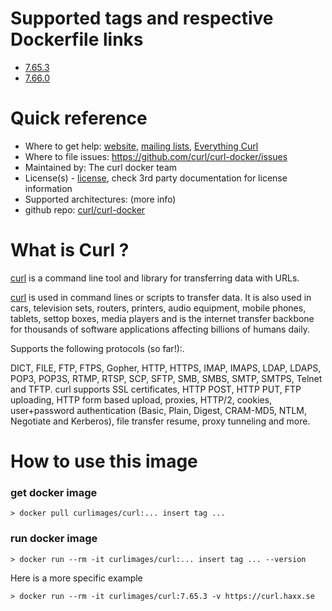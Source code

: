 # Supported tags and respective Dockerfile links

* [7.65.3](https://github.com/curl/curl-docker/blob/9dc2f169f0e8e57da8d54c01bd938275e049d098/alpine/latest/Dockerfile)
* [7.66.0](https://github.com/curl/curl-docker/blob/master/alpine/latest/Dockerfile)

# Quick reference
* Where to get help: [website](https://curl.haxx.se/), [mailing lists](https://curl.haxx.se/mail/), [Everything Curl](https://curl.haxx.se/book.html)
* Where to file issues: https://github.com/curl/curl-docker/issues
* Maintained by: The curl docker team
* License(s) - [license](https://curl.haxx.se/docs/copyright.html), check 3rd party documentation for license information
* Supported architectures: (more info)
* github repo: [curl/curl-docker](https://github.com/curl/curl-docker)

# What is Curl ?
[curl](https://curl.haxx.se/) is a command line tool and library  for transferring data with URLs.

[curl](https://curl.haxx.se/)  is used in command lines or scripts to transfer data. It is also used in cars, television sets, routers, printers, audio equipment, mobile phones, tablets, settop boxes, media players and is the internet transfer backbone for thousands of software applications affecting billions of humans daily.

Supports the following protocols (so far!):.

DICT, FILE, FTP, FTPS, Gopher, HTTP, HTTPS, IMAP, IMAPS, LDAP, LDAPS, POP3, POP3S, RTMP, RTSP, SCP, SFTP, SMB, SMBS, SMTP, SMTPS, Telnet and TFTP. curl supports SSL certificates, HTTP POST, HTTP PUT, FTP uploading, HTTP form based upload, proxies, HTTP/2, cookies, user+password authentication (Basic, Plain, Digest, CRAM-MD5, NTLM, Negotiate and Kerberos), file transfer resume, proxy tunneling and more.

# How to use this image

### get docker image

```
> docker pull curlimages/curl:... insert tag ...
```

### run docker image
```
> docker run --rm -it curlimages/curl:... insert tag ... --version
```
Here is a more specific example 
```
> docker run --rm -it curlimages/curl:7.65.3 -v https://curl.haxx.se 
```


